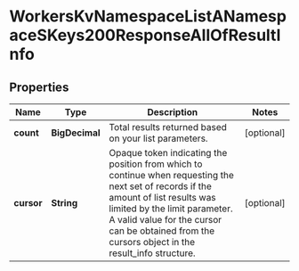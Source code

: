 

# WorkersKvNamespaceListANamespaceSKeys200ResponseAllOfResultInfo


## Properties

| Name | Type | Description | Notes |
|------------ | ------------- | ------------- | -------------|
|**count** | **BigDecimal** | Total results returned based on your list parameters. |  [optional] |
|**cursor** | **String** | Opaque token indicating the position from which to continue when requesting the next set of records if the amount of list results was limited by the limit parameter. A valid value for the cursor can be obtained from the cursors object in the result_info structure. |  [optional] |



